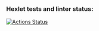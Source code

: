 ### Hexlet tests and linter status:
[![Actions Status](https://github.com/shalimovVladislav/frontend-project-12/workflows/hexlet-check/badge.svg)](https://github.com/shalimovVladislav/frontend-project-12/actions)